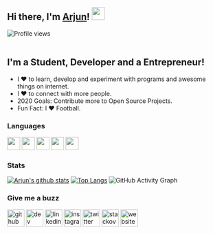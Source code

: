 ## Hi there, I'm [Arjun](https://arjun-ms.github.io)! <img src="https://raw.githubusercontent.com/MartinHeinz/MartinHeinz/master/wave.gif" width="30px">
![Profile views](https://gpvc.arturio.dev/arjun-ms)  
<br>

## I'm a Student, Developer and a Entrepreneur!
- I ❤️ to learn, develop and experiment with programs and awesome things on internet.
- I ❤️ to connect with more people.
- 2020 Goals: Contribute more to Open Source Projects.
- Fun Fact: I ❤️ Football.

### Languages
<img src=https://image.flaticon.com/icons/svg/226/226777.svg width="30px"> <img src=https://image.flaticon.com/icons/svg/1822/1822899.svg width="30px"> <img src=https://image.flaticon.com/icons/svg/919/919827.svg width="30px"> <img src=https://image.flaticon.com/icons/svg/919/919826.svg width="30px"> <img src=https://devicons.github.io/devicon/devicon.git/icons/javascript/javascript-original.svg width="30px"> 

### Stats
[![Arjun's github stats](https://github-readme-stats.vercel.app/api?username=arjun-ms&show_icons=true&theme=midnight-purple)](https://github.com/anuraghazra/github-readme-stats)
[![Top Langs](https://github-readme-stats.vercel.app/api/top-langs/?username=arjun-ms&layout=compact&theme=midnight-purple)](https://github.com/anuraghazra/github-readme-stats)
![GitHub Activity Graph](https://activity-graph.herokuapp.com/graph?username=arjun-ms)  

### Give me a buzz
[<img src='https://cdn.jsdelivr.net/npm/simple-icons@3.0.1/icons/github.svg' alt='github' height='40'>](https://github.com/https://github.com/arjun-ms)  [<img src='https://cdn.jsdelivr.net/npm/simple-icons@3.0.1/icons/dev-dot-to.svg' alt='dev' height='40'>](https://dev.to/https://dev.to/arjunms)  [<img src='https://cdn.jsdelivr.net/npm/simple-icons@3.0.1/icons/linkedin.svg' alt='linkedin' height='40'>](https://www.linkedin.com/in/https://www.linkedin.com/in/the-arjun-ms//)  [<img src='https://cdn.jsdelivr.net/npm/simple-icons@3.0.1/icons/instagram.svg' alt='instagram' height='40'>](https://www.instagram.com/https://www.instagram.com/azzuri07//)  [<img src='https://cdn.jsdelivr.net/npm/simple-icons@3.0.1/icons/twitter.svg' alt='twitter' height='40'>](https://twitter.com/https://twitter.com/azzuri_07)  [<img src='https://cdn.jsdelivr.net/npm/simple-icons@3.0.1/icons/stackoverflow.svg' alt='stackoverflow' height='40'>](https://stackoverflow.com/users/https://stackoverflow.com/users/13824584/arjun-m-s)  [<img src='https://cdn.jsdelivr.net/npm/simple-icons@3.0.1/icons/icloud.svg' alt='website' height='40'>](https://arjun-ms.github.io/)  

<br/>
